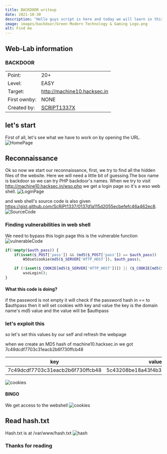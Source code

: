 ```yaml
---
title: BACKDOOR writeup
date: 2021-10-30
description: "Hello guys script is here and today we will learn in this post how we can own backdoor web-lab"
image: images/backdoor/Green Modern Technology & Gaming Logo.png
alt: Find me
---
```


## Web-Lab information

### BACKDOOR

|              |                                                     |
| ------------ | --------------------------------------------------- |
| Point:       | 20+                                                 |
| Level:       | EASY                                                |
| Target:      | http://machine10.hacksec.in                         |
| First ownby: | NONE                                                |
| Created by:  | [SCRIPT1337X](https://www.app.hacksec.in/profile/1) |

## let's start


First of all, let's see what we have to work on by opening the URL.
![HomePage](/images/backdoor/2021-10-30-231640_1366x768_scrot.png)

## Reconnaissance

Ok so now we start our reconnaissance, first, we try to find all the hidden files of the website. Here we will need a little bit of guessing.The box name is backdoor so we can try PHP backdoor's names.
When we try to visit http://machine10.hacksec.in/wso.php we get a login page so it's a wso web shell.
![LoginPage](/images/backdoor/2021-10-30-232355_1366x768_scrot.png)

and web shell's source code is also given https://gist.github.com/ScRiPt1337/0137d1a115d2055ecbefefc46a462ec8.
![SourceCode](/images/backdoor/2021-10-30-233010_1366x768_scrot.png)

### Finding vulnerabilities in web shell
We need to bypass this login page this is the vulnerable function
![vulnerableCode](/images/backdoor/2021-10-30-233128_1366x768_scrot.png)
```php
if(!empty($auth_pass)) {
    if(isset($_POST['pass']) && (md5($_POST['pass']) == $auth_pass))
        WSOsetcookie(md5($_SERVER['HTTP_HOST']), $auth_pass);

    if (!isset($_COOKIE[md5($_SERVER['HTTP_HOST'])]) || ($_COOKIE[md5($_SERVER['HTTP_HOST'])] != $auth_pass))
        wsoLogin();
}
```
#### What this code is doing?

if the password is not empty it will check if the password hash in ==  to $authpass
then it will set cookies with key and value
the key is the domain name's md5 value and the value will be $authpass

### let's exploit this
so let's set this values by our self and refresh the webpage

when we create an MD5 hash of machine10.hacksec.in  we got 7c49dcdf7703c31eacb2b6f730ffcb48

|    key       |        value                                        |
| ------------ | --------------------------------------------------- |
| 7c49dcdf7703c31eacb2b6f730ffcb48| 5c43208be18a43f4b3dd3f5b162d881a |

![cookies](/images/backdoor/2021-10-30-234357_1366x768_scrot.png)

#### BINGO 
We get access to the webshell 
![cookies](/images/backdoor/2021-10-30-234627_1366x768_scrot.png)

## Read hash.txt
Hash.txt is at /var/www/hash.txt
![hash](/images/backdoor/2021-10-30-234754_1366x768_scrot.png)

### Thanks for reading